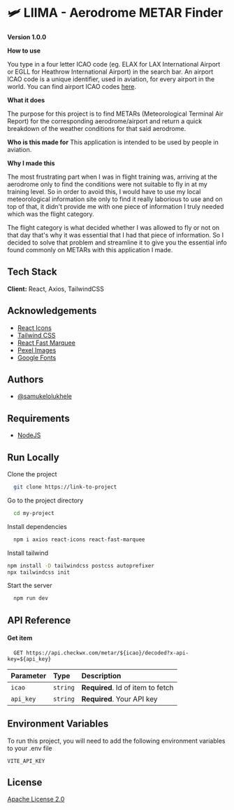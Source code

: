 # 🛩 LIIMA - Aerodrome METAR Finder

**Version 1.0.0**

**How to use**

You type in a four letter ICAO code (eg. ELAX for LAX International Airport or EGLL for Heathrow International Airport) in the search bar. An airport ICAO code is a unique identifier, used in aviation, for every airport in the world. You can find airport ICAO codes [here](https://airportcodes.io/en/).

**What it does**

The purpose for this project is to find METARs (Meteorological Terminal Air Report) for the corresponding aerodrome/airport and return a quick breakdown of the weather conditions for that said aerodrome.

**Who is this made for**
This application is intended to be used by people in aviation.

**Why I made this**

The most frustrating part when I was in flight training was, arriving at the aerodrome only to find the conditions were not suitable to fly in at my training level. So in order to avoid this, I would have to use my local meteorological information site only to find it really laborious to use and on top of that, it didn't provide me with one piece of information I truly needed which was the flight category.

The flight category is what decided whether I was allowed to fly or not on that day that's why it was essential that I had that piece of information. So I decided to solve that problem and streamline it to give you the essential info found commonly on METARs with this application I made.

## Tech Stack

**Client:** React, Axios, TailwindCSS

## Acknowledgements

- [React Icons](https://react-icons.github.io/react-icons)
- [Tailwind CSS](https://tailwindcss.com/)
- [React Fast Marquee](https://www.npmjs.com/package/react-fast-marquee)
- [Pexel Images](https://www.pexels.com/)
- [Google Fonts](https://fonts.google.com/)

## Authors

- [@samukelolukhele](https://www.github.com/samukelolukhele)

## Requirements

- [NodeJS](https://nodejs.org/en/download/)

## Run Locally

Clone the project

```bash
  git clone https://link-to-project
```

Go to the project directory

```bash
  cd my-project
```

Install dependencies

```bash
  npm i axios react-icons react-fast-marquee
```

Install tailwind

```bash
npm install -D tailwindcss postcss autoprefixer
npx tailwindcss init
```

Start the server

```bash
  npm run dev
```

## API Reference

#### Get item

```http
  GET https://api.checkwx.com/metar/${icao}/decoded?x-api-key=${api_key}
```

| Parameter | Type     | Description                       |
| :-------- | :------- | :-------------------------------- |
| `icao`    | `string` | **Required**. Id of item to fetch |
| `api_key` | `string` | **Required**. Your API key        |

## Environment Variables

To run this project, you will need to add the following environment variables to your .env file

`VITE_API_KEY`

## License

[Apache License 2.0](https://choosealicense.com/licenses/apache-2.0/)

